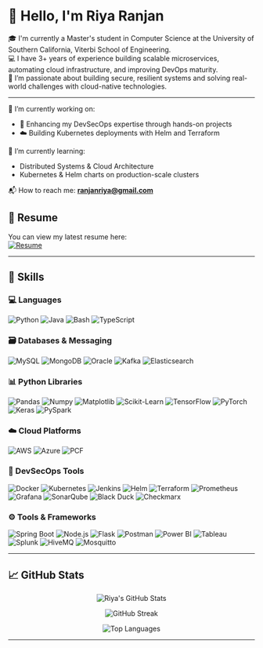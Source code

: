 <h1 align="left">👋 Hello, I'm Riya Ranjan</h1>

🎓 I'm currently a Master's student in Computer Science at the University of Southern California, Viterbi School of Engineering.  
💻 I have 3+ years of experience building scalable microservices, automating cloud infrastructure, and improving DevOps maturity.  
🌟 I’m passionate about building secure, resilient systems and solving real-world challenges with cloud-native technologies.

---

🔭 I’m currently working on:
- 🧠 Enhancing my DevSecOps expertise through hands-on projects
- ☁️ Building Kubernetes deployments with Helm and Terraform

🌱 I’m currently learning:
- Distributed Systems & Cloud Architecture
- Kubernetes & Helm charts on production-scale clusters

📬 How to reach me: **ranjanriya@gmail.com**

## 📄 Resume

You can view my latest resume here:  
[![Resume](https://img.shields.io/badge/Resume-View-informational?style=for-the-badge&logo=adobeacrobatreader&logoColor=white&color=FF0000)](https://github.com/ranjanriya/ranjanriya/blob/main/Riya%20Ranjan%20Resume.pdf)

---

## 🚀 Skills

### 💻 Languages
![Python](https://img.shields.io/badge/Python-3670A0?style=for-the-badge&logo=python&logoColor=white)
![Java](https://img.shields.io/badge/Java-ED8B00?style=for-the-badge&logo=java&logoColor=white)
![Bash](https://img.shields.io/badge/Bash-4EAA25?style=for-the-badge&logo=gnubash&logoColor=white)
![TypeScript](https://img.shields.io/badge/TypeScript-3178C6?style=for-the-badge&logo=typescript&logoColor=white)

### 🗃️ Databases & Messaging
![MySQL](https://img.shields.io/badge/MySQL-005C84?style=for-the-badge&logo=mysql&logoColor=white)
![MongoDB](https://img.shields.io/badge/MongoDB-47A248?style=for-the-badge&logo=mongodb&logoColor=white)
![Oracle](https://img.shields.io/badge/Oracle%20DB-F80000?style=for-the-badge&logo=oracle&logoColor=white)
![Kafka](https://img.shields.io/badge/Kafka-231F20?style=for-the-badge&logo=apachekafka&logoColor=white)
![Elasticsearch](https://img.shields.io/badge/Elasticsearch-005571?style=for-the-badge&logo=elasticsearch&logoColor=white)

### 📊 Python Libraries
![Pandas](https://img.shields.io/badge/Pandas-150458?style=for-the-badge&logo=pandas&logoColor=white)
![Numpy](https://img.shields.io/badge/Numpy-013243?style=for-the-badge&logo=numpy&logoColor=white)
![Matplotlib](https://img.shields.io/badge/Matplotlib-11557C?style=for-the-badge&logo=python&logoColor=white)
![Scikit-Learn](https://img.shields.io/badge/Scikit--Learn-F7931E?style=for-the-badge&logo=scikitlearn&logoColor=white)
![TensorFlow](https://img.shields.io/badge/TensorFlow-FF6F00?style=for-the-badge&logo=tensorflow&logoColor=white)
![PyTorch](https://img.shields.io/badge/PyTorch-EE4C2C?style=for-the-badge&logo=pytorch&logoColor=white)
![Keras](https://img.shields.io/badge/Keras-D00000?style=for-the-badge&logo=keras&logoColor=white)
![PySpark](https://img.shields.io/badge/PySpark-E25A1C?style=for-the-badge&logo=apachespark&logoColor=white)

### ☁️ Cloud Platforms
![AWS](https://img.shields.io/badge/AWS-FF9900?style=for-the-badge&logo=amazonaws&logoColor=white)
![Azure](https://img.shields.io/badge/Azure-0089D6?style=for-the-badge&logo=microsoftazure&logoColor=white)
![PCF](https://img.shields.io/badge/Pivotal%20Cloud%20Foundry-006400?style=for-the-badge&logo=cloudfoundry&logoColor=white)

### 🔐 DevSecOps Tools
![Docker](https://img.shields.io/badge/Docker-2496ED?style=for-the-badge&logo=docker&logoColor=white)
![Kubernetes](https://img.shields.io/badge/Kubernetes-326CE5?style=for-the-badge&logo=kubernetes&logoColor=white)
![Jenkins](https://img.shields.io/badge/Jenkins-D24939?style=for-the-badge&logo=jenkins&logoColor=white)
![Helm](https://img.shields.io/badge/Helm-0F1689?style=for-the-badge&logo=helm&logoColor=white)
![Terraform](https://img.shields.io/badge/Terraform-7B42BC?style=for-the-badge&logo=terraform&logoColor=white)
![Prometheus](https://img.shields.io/badge/Prometheus-E6522C?style=for-the-badge&logo=prometheus&logoColor=white)
![Grafana](https://img.shields.io/badge/Grafana-F46800?style=for-the-badge&logo=grafana&logoColor=white)
![SonarQube](https://img.shields.io/badge/SonarQube-4E9BCD?style=for-the-badge&logo=sonarqube&logoColor=white)
![Black Duck](https://img.shields.io/badge/Black%20Duck-000000?style=for-the-badge&logo=duckduckgo&logoColor=white)
![Checkmarx](https://img.shields.io/badge/Checkmarx-54B848?style=for-the-badge&logo=checkmarx&logoColor=white)

### ⚙️ Tools & Frameworks
![Spring Boot](https://img.shields.io/badge/Spring%20Boot-6DB33F?style=for-the-badge&logo=springboot&logoColor=white)
![Node.js](https://img.shields.io/badge/Node.js-339933?style=for-the-badge&logo=nodedotjs&logoColor=white)
![Flask](https://img.shields.io/badge/Flask-000000?style=for-the-badge&logo=flask&logoColor=white)
![Postman](https://img.shields.io/badge/Postman-FF6C37?style=for-the-badge&logo=postman&logoColor=white)
![Power BI](https://img.shields.io/badge/PowerBI-F2C811?style=for-the-badge&logo=powerbi&logoColor=black)
![Tableau](https://img.shields.io/badge/Tableau-E97627?style=for-the-badge&logo=tableau&logoColor=white)
![Splunk](https://img.shields.io/badge/Splunk-000000?style=for-the-badge&logo=splunk&logoColor=white)
![HiveMQ](https://img.shields.io/badge/HiveMQ-FFCC00?style=for-the-badge&logo=hivemq&logoColor=black)
![Mosquitto](https://img.shields.io/badge/Mosquitto-3C5280?style=for-the-badge&logo=eclipsemosquitto&logoColor=white)

---

## 📈 GitHub Stats

<p align="center">
  <img src="https://github-readme-stats.vercel.app/api?username=ranjanriya&show_icons=true&theme=dark" alt="Riya's GitHub Stats" />
</p>

<p align="center">
  <img src="https://github-readme-streak-stats.herokuapp.com?user=ranjanriya&theme=dark" alt="GitHub Streak" />
</p>

<p align="center">
  <img src="https://github-readme-stats.vercel.app/api/top-langs/?username=ranjanriya&layout=compact&theme=dark" alt="Top Languages" />
</p>

---
